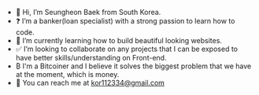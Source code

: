 - 👋 Hi, I’m Seungheon Baek from South Korea.
- ❓ I’m a banker(loan specialist) with a strong passion to learn how to code. 
- 🌱 I’m currently learning how to build beautiful looking websites. 
- ✅ I’m looking to collaborate on any projects that I can be exposed to have better skills/understanding on Front-end.
- ₿  I'm a Bitcoiner and I believe it solves the biggest problem that we have at the moment, which is money.
- 📩 You can reach me at kor112334@gmail.com
